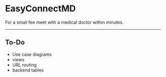 # EasyConnectMD #
For a small fee meet with a medical doctor within minutes.

---

## To-Do ##
- Use case diagrams
- views
- URL routing
- backend tables

